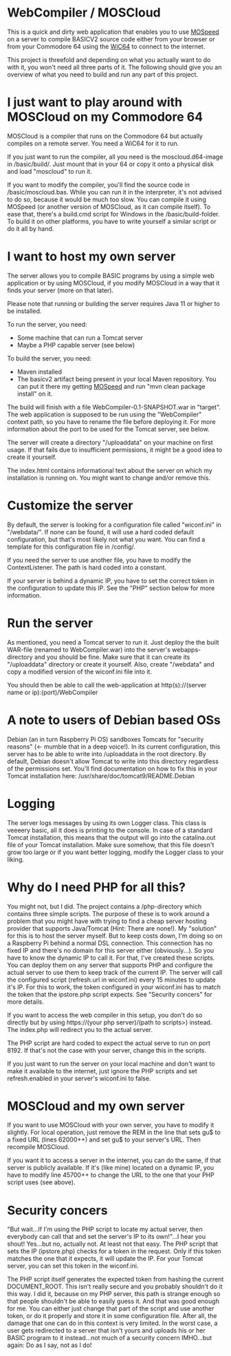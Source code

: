 # WebCompiler / MOSCloud

This is a quick and dirty web application that enables you to use <a href="https://github.com/EgonOlsen71/basicv2">MOSpeed</a> on a server to compile BASICV2 source code either from your browser or from your Commodore 64 using the <a href="https://www.wic64.de/">WiC64</a> to connect to the internet.

This project is threefold and depending on what you actually want to do with it, you won't need all three parts of it. The following should give you an overview of what you need to build and run any part of this project.

# I just want to play around with MOSCloud on my Commodore 64

MOSCloud is a compiler that runs on the Commodore 64 but actually compiles on a remote server. You need a WiC64 for it to run.

If you just want to run the compiler, all you need is the moscloud.d64-image in /basic/build/. Just mount that in your 64 or copy it onto a physical disk and load "moscloud" to run it.

If you want to modify the compiler, you'll find the source code in /basic/moscloud.bas. While you can run it in the interpreter, it's not advised to do so, because it would be much too slow. You can compile it using MOSpeed (or another version of MOSCloud, as it can compile itself). To ease that, there's a build.cmd script for Windows in the /basic/build-folder. To build it on other platforms, you have to write yourself a similar script or do it all by hand.

# I want to host my own server

The server allows you to compile BASIC programs by using a simple web application or by using MOSCloud, if you modify MOSCloud in a way that it finds your server (more on that later).

Please note that running or building the server requires Java 11 or higher to be installed.

To run the server, you need:

* Some machine that can run a Tomcat server
* Maybe a PHP capable server (see below)

To build the server, you need:

* Maven installed
* The basicv2 artifact being present in your local Maven repository. You can put it there my getting <a href="https://github.com/EgonOlsen71/basicv2">MOSpeed</a> and run "mvn clean package install" on it.

The build will finish with a file WebCompiler-0.1-SNAPSHOT.war in "target". The web application is supposed to be run using the "WebCompiler" context path, so you have to rename the file before deploying it. For more information about the port to be used for the Tomcat server, see below.

The server will create a directory "/uploaddata" on your machine on first usage. If that fails due to insufficient permissions, it might be a good idea to create it yourself.

The index.html contains informational text about the server on which my installation is running on. You might want to change and/or remove this.

# Customize the server

By default, the server is looking for a configuration file called "wiconf.ini" in "/webdata/". If none can be found, it will use a hard coded default configuration, but that's most likely not what you want. You can find a template for this configuration file in /config/.

If you need the server to use another file, you have to modify the ContextListener. The path is hard coded into a constant.

If your server is behind a dynamic IP, you have to set the correct token in the configuration to update this IP. See the "PHP" section below for more information.

# Run the server

As mentioned, you need a Tomcat server to run it. Just deploy the the built WAR-file (renamed to WebCompiler.war) into the server's webapps-directory and you should be fine. Make sure that it can create its "/uploaddata" directory or create it yourself. Also, create "/webdata" and copy a modified version of the wiconf.ini file into it.
 
You should then be able to call the web-application at http(s)://(server name or ip):(port)/WebCompiler

# A note to users of Debian based OSs

Debian (an in turn Raspberry Pi OS) sandboxes Tomcats for "security reasons" (<- mumble that in a deep voice!). In its current configuration, this server has to be able to write into /uploaddata in the root directory. By default, Debian doesn't allow Tomcat to write into this directory regardless of the permissions set. You'll find documentation on how to fix this in your Tomcat installation here: /usr/share/doc/tomcat9/README.Debian

# Logging

The server logs messages by using its own Logger class. This class is veeeery basic, all it does is printing to the console. In case of a standard Tomcat installation, this means that the output will go into the catalina.out file of your Tomcat installation. Make sure somehow, that this file doesn't grow too large or if you want better logging, modify the Logger class to your liking.

# Why do I need PHP for all this?

You might not, but I did. The project contains a /php-directory which contains three simple scripts. The purpose of these is to work around a problem that you might have with trying to find a cheap server hosting provider that supports Java/Tomcat (Hint: There are none!). My "solution" for this is to host the server myself. But to keep costs down, I'm doing so on a Raspberry Pi behind a normal DSL connection. This connection has no fixed IP and there's no domain for this server either (obviously...). So you have to know the dynamic IP to call it. For that, I've created these scripts. You can deploy them on any server that supports PHP and configure the actual server to use them to keep track of the current IP. The server will call the configured script (refresh.url in wiconf.ini) every 15 minutes to update it's IP. For this to work, the token configured in your wiconf.ini has to match the token that the ipstore.php script expects. See "Security concers" for more details.

If you want to access the web compiler in this setup, you don't do so directly but by using https://(your php server)/(path to scripts>) instead. The index.php will redirect you to the actual server.

The PHP script are hard coded to expect the actual serve to run on port 8192. If that's not the case with your server, change this in the scripts.

If you just want to run the server on your local machine and don't want to make it available to the internet, just ignore the PHP scripts and set refresh.enabled in your server's wiconf.ini to false.

# MOSCloud and my own server

If you want to use MOSCloud with your own server, you have to modify it slightly. For local operation, just remove the REM in the line that sets gu$ to a fixed URL (lines 62000++) and set gu$ to your server's URL. Then recompile MOSCloud.

If you want it to access a server in the internet, you can do the same, if that server is publicly available. If it's (like mine) located on a dynamic IP, you have to modify line 45700++ to change the URL to the one that your PHP script uses (see above).

# Security concers

"But wait...If I'm using the PHP script to locate my actual server, then everybody can call that and set the server's IP to its own!"...I hear you shout! Yes...but no, actually not. At least not that easy. The PHP script that sets the IP (ipstore.php) checks for a token in the request. Only if this token matches the one that it expects, it will update the IP. For your Tomcat server, you can set this token in the wiconf.ini.

The PHP script itself generates the expected token from hashing the current DOCUMENT_ROOT. This isn't really secure and you probably shouldn't do it this way. I did it, because on my PHP server, this path is strange enough so that people shouldn't be able to easily guess it. And that was good enough for me. You can either just change that part of the script and use another token, or do it properly and store it in some configuration file. After all, the damage that one can do in this context is very limited. In the worst case, a user gets redirected to a server that isn't yours and uploads his or her BASIC program to it instead...not much of a security concern IMHO...but again: Do as I say, not as I do!




